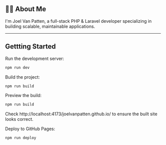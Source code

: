 ## 👨‍💻 About Me

I'm Joel Van Patten, a full-stack PHP & Laravel developer 
specializing in building scalable, maintainable applications.  

---


## Gettting Started
Run the development server:
```bash
npm run dev
```

Build the project:
```bash
npm run build
```

Preview the build:
```bash
npm run build
```
Check http://localhost:4173/joelvanpatten.github.io/ to ensure the built site looks correct.


Deploy to GitHub Pages:
```bash
npm run deploy
```
